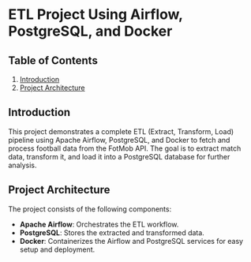 # ETL Project Using Airflow, PostgreSQL, and Docker

## Table of Contents

1. [Introduction](#introduction)
2. [Project Architecture](#project-architecture)

## Introduction

This project demonstrates a complete ETL (Extract, Transform, Load) pipeline using Apache Airflow, PostgreSQL, and Docker to fetch and process football data from the FotMob API. The goal is to extract match data, transform it, and load it into a PostgreSQL database for further analysis.

## Project Architecture

The project consists of the following components:

- **Apache Airflow**: Orchestrates the ETL workflow.
- **PostgreSQL**: Stores the extracted and transformed data.
- **Docker**: Containerizes the Airflow and PostgreSQL services for easy setup and deployment.

